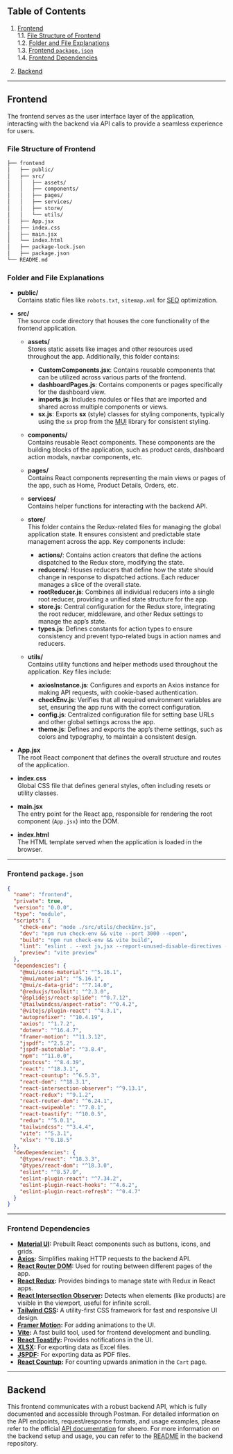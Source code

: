 ## **Table of Contents**

1. [Frontend](#frontend)  
   1.1. [File Structure of Frontend](#file-structure-of-frontend)  
   1.2. [Folder and File Explanations](#folder-and-file-explanations)  
   1.3. [Frontend `package.json`](#frontend-packagejson)  
   1.4. [Frontend Dependencies](#frontend-dependencies)

2. [Backend](#backend)  

---

## **Frontend**

The frontend serves as the user interface layer of the application, interacting with the backend via API calls to provide a seamless experience for users.

### **File Structure of Frontend**

```bash
├── frontend 
│   ├── public/
│   ├── src/
│   │   ├── assets/
│   │   ├── components/
│   │   ├── pages/
│   │   ├── services/
│   │   ├── store/
│   │   └── utils/
│   ├── App.jsx
│   ├── index.css
│   ├── main.jsx
│   └── index.html
│   ├── package-lock.json
│   ├── package.json
└── README.md
```

### **Folder and File Explanations**

- **public/**  
  Contains static files like `robots.txt`, `sitemap.xml` for [SEO](https://developers.google.com/search/docs/fundamentals/seo-starter-guide) optimization.

- **src/**  
  The source code directory that houses the core functionality of the frontend application.

  - **assets/**  
    Stores static assets like images and other resources used throughout the app. Additionally, this folder contains:
    - **CustomComponents.jsx**: Contains reusable components that can be utilized across various parts of the frontend.
    - **dashboardPages.js**: Contains components or pages specifically for the dashboard view.
    - **imports.js**: Includes modules or files that are imported and shared across multiple components or views.
    - **sx.js**: Exports **sx** (style) classes for styling components, typically using the `sx` prop from the [MUI](https://mui.com/system/the-sx-prop/) library for consistent styling.

  - **components/**  
    Contains reusable React components. These components are the building blocks of the application, such as product cards, dashboard action modals, navbar components, etc.

  - **pages/**  
    Contains React components representing the main views or pages of the app, such as Home, Product Details, Orders, etc.

  - **services/**  
    Contains helper functions for interacting with the backend API.

  - **store/**  
    This folder contains the Redux-related files for managing the global application state. It ensures consistent and predictable state management across the app. Key components include:
    - **actions/**: Contains action creators that define the actions dispatched to the Redux store, modifying the state.
    - **reducers/**: Houses reducers that define how the state should change in response to dispatched actions. Each reducer manages a slice of the overall state.
    - **rootReducer.js**: Combines all individual reducers into a single root reducer, providing a unified state structure for the app.
    - **store.js**: Central configuration for the Redux store, integrating the root reducer, middleware, and other Redux settings to manage the app’s state.
    - **types.js**: Defines constants for action types to ensure consistency and prevent typo-related bugs in action names and reducers.

  - **utils/**  
    Contains utility functions and helper methods used throughout the application. Key files include:
    - **axiosInstance.js**: Configures and exports an Axios instance for making API requests, with cookie-based authentication.
    - **checkEnv.js**: Verifies that all required environment variables are set, ensuring the app runs with the correct configuration.
    - **config.js**: Centralized configuration file for setting base URLs and other global settings across the app.
    - **theme.js**: Defines and exports the app’s theme settings, such as colors and typography, to maintain a consistent design.

- **App.jsx**  
  The root React component that defines the overall structure and routes of the application.

- **index.css**  
  Global CSS file that defines general styles, often including resets or utility classes.

- **main.jsx**  
  The entry point for the React app, responsible for rendering the root component (`App.jsx`) into the DOM.

- **index.html**  
  The HTML template served when the application is loaded in the browser.

---

### **Frontend `package.json`**

```json
{
  "name": "frontend",
  "private": true,
  "version": "0.0.0",
  "type": "module",
  "scripts": {
    "check-env": "node ./src/utils/checkEnv.js",
    "dev": "npm run check-env && vite --port 3000 --open",
    "build": "npm run check-env && vite build",
    "lint": "eslint . --ext js,jsx --report-unused-disable-directives --max-warnings 0",
    "preview": "vite preview"
  },
  "dependencies": {
    "@mui/icons-material": "^5.16.1",
    "@mui/material": "^5.16.1",
    "@mui/x-data-grid": "^7.14.0",
    "@reduxjs/toolkit": "^2.3.0",
    "@splidejs/react-splide": "^0.7.12",
    "@tailwindcss/aspect-ratio": "^0.4.2",
    "@vitejs/plugin-react": "^4.3.1",
    "autoprefixer": "^10.4.19",
    "axios": "^1.7.2",
    "dotenv": "^16.4.7",
    "framer-motion": "^11.3.12",
    "jspdf": "^2.5.2",
    "jspdf-autotable": "^3.8.4",
    "npm": "^11.0.0",
    "postcss": "^8.4.39",
    "react": "^18.3.1",
    "react-countup": "^6.5.3",
    "react-dom": "^18.3.1",
    "react-intersection-observer": "^9.13.1",
    "react-redux": "^9.1.2",
    "react-router-dom": "^6.24.1",
    "react-swipeable": "^7.0.1",
    "react-toastify": "^10.0.5",
    "redux": "^5.0.1",
    "tailwindcss": "^3.4.4",
    "vite": "^5.3.1",
    "xlsx": "^0.18.5"
  },
  "devDependencies": {
    "@types/react": "^18.3.3",
    "@types/react-dom": "^18.3.0",
    "eslint": "^8.57.0",
    "eslint-plugin-react": "^7.34.2",
    "eslint-plugin-react-hooks": "^4.6.2",
    "eslint-plugin-react-refresh": "^0.4.7"
  }
}
```

---

### **Frontend Dependencies**

- **[Material UI](https://mui.com):** Prebuilt React components such as buttons, icons, and grids.
- **[Axios](https://www.npmjs.com/package/axios):** Simplifies making HTTP requests to the backend API.
- **[React Router DOM](https://www.npmjs.com/package/react-router-dom):** Used for routing between different pages of the app.
- **[React Redux](https://www.npmjs.com/package/react-redux):** Provides bindings to manage state with Redux in React apps.
- **[React Intersection Observer](https://www.npmjs.com/package/react-intersection-observer):** Detects when elements (like products) are visible in the viewport, useful for infinite scroll.
- **[Tailwind CSS](https://tailwindcss.com):** A utility-first CSS framework for fast and responsive UI design.
- **[Framer Motion](https://www.npmjs.com/package/framer-motion):** For adding animations to the UI.
- **[Vite](https://vite.dev/guide/):** A fast build tool, used for frontend development and bundling.
- **[React Toastify](https://www.npmjs.com/package/react-toastify):** Provides notifications in the UI.
- **[XLSX](https://www.npmjs.com/package/xlsx):** For exporting data as Excel files.
- **[JSPDF](https://www.npmjs.com/package/jspdf):** For exporting data as PDF files.
- **[React Countup](https://www.npmjs.com/package/react-countup):** For counting upwards animation in the `Cart` page.

---

## **Backend**

This frontend communicates with a robust backend API, which is fully documented and accessible through Postman. For detailed information on the API endpoints, request/response formats, and usage examples, please refer to the official [API documentation](https://documenter.getpostman.com/view/31736145/2sA3kRL56j) for sheero.
For more information on the backend setup and usage, you can refer to the [README](backend/README.md) in the backend repository.